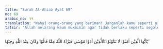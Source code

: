 ```yaml
---
title: "Surah Al-Ahzab Ayat 69"
no: 69
arabic_no: ٦٩
translation: "Wahai orang-orang yang beriman! Janganlah kamu seperti orang-orang yang menyakiti Musa, maka Allah membersihkannya dari tuduhan-tuduhan yang mereka lontarkan. Dan dia seorang yang mempunyai kedudukan terhormat di sisi Allah."
tafsir: "Allah melarang kaum mukminin agar tidak berlaku seperti segolongan Bani Israil yang menyakiti Nabi Musa. Allah membersihkan beliau dari tuduhan-tuduhan yang mereka lontarkan kepadanya. Beliau adalah seorang yang mempunyai kedudukan yang sangat terhormat di sisi Allah. Di dalam ayat ini tidak disebutkan bagaimana caranya mereka menyakiti Nabi Musa itu. \n\nDalam suatu riwayat tentang meninggalnya Harun, seperti diriwayatkan Ibnu Jarir ath-thabari dari Ibnu 'Abbas dari 'Ali bin Abi Talib bahwa beliau berkata, \"Ketika Nabi Musa dan Harun naik ke gunung, Nabi Harun kemudian wafat. Orang-orang Bani Israil lalu marah kepada Nabi Musa, 'Kamu telah membunuh Harun, padahal beliau orang yang lebih kami sukai daripada engkau.\"\n\nDalam sebuah hadis, Rasulullah bersabda:\n\nDiriwayatkan dari Ibnu Mas'ud bahwa Rasulullah saw pada suatu hari membagi-bagikan harta ganimah kepada sahabatnya, lalu ada seorang laki-laki dari kaum Anshar berkata bahwa pembagian itu tidak dimaksud untuk memperoleh keridaan Allah. Mendengar ucapan itu, Nabi saw tersinggung sampai merah wajahnya seraya berkata, \"Semoga Allah merahmati Musa yang pernah disakiti orang lebih dari ini, tetapi beliau tetap berlaku sabar.\" (Riwayat al-Bukhari dan Muslim)"
---
```

يٰٓاَيُّهَا الَّذِيْنَ اٰمَنُوْا لَا تَكُوْنُوْا كَالَّذِيْنَ اٰذَوْا مُوْسٰى فَبَرَّاَهُ اللّٰهُ مِمَّا قَالُوْا ۗوَكَانَ عِنْدَ اللّٰهِ وَجِيْهًا ۗ 
